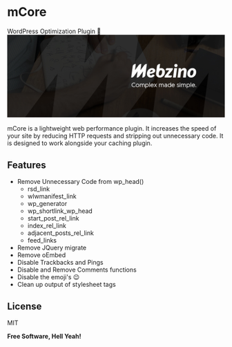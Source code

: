 # mCore
 WordPress Optimization Plugin :rocket:
[![webzino](https://raw.githubusercontent.com/ivo-ivanov/stuff/82390cdc72c0c68c9d873aa014aabd5f6b8df8bd/facebook-page-cover.jpg)](https://www.webzino.com)

mCore is a lightweight web performance plugin. It increases the speed of your site by reducing HTTP requests and stripping out unnecessary code. It is designed to work alongside your caching plugin.

## Features
- Remove Unnecessary Code from wp_head()
    - rsd_link
    - wlwmanifest_link
    - wp_generator
    - wp_shortlink_wp_head
    - start_post_rel_link
    - index_rel_link
    - adjacent_posts_rel_link
    - feed_links
- Remove JQuery migrate
- Remove oEmbed
- Disable Trackbacks and Pings
- Disable and Remove Comments functions
- Disable the emoji's 😉
- Clean up output of stylesheet <link> tags

## License

MIT

**Free Software, Hell Yeah!**

